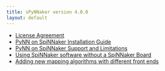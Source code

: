 ```yaml
---
title: sPyNNaker version 4.0.0
layout: default
---
```


* [License Agreement](/common_pages/4.0.0/LicenseAgreement.html)
* [PyNN on SpiNNaker Installation Guide](PyNNOnSpinnakerInstall.html)
* [PyNN on SpiNNaker Support and Limitations](SPyNNakerLimitations.html)
* [Using SpiNNaker software without a SpiNNaker Board](/common_pages/4.0.0/VirtualMode.html)
* [Adding new mapping algorithms with different front ends](/common_pages/4.0.0/MappingAlgorithms.html)

<!---
* [Tutorial: Using PyNN on SpiNNaker](RunningPyNNSimulationsonSpiNNaker-LabManual.pdf)
* [Extending sPyNNaker with New Neuron and Plasticity Models](PyNNOnSpiNNakerExtensions.html)
* [Tutorial: Simple interaction with Live PyNN Simulation](SimpleIO-LabManual.pdf)
* [Tutorial: Connecting External Devices to PyNN Simulations](ExternalDevices-LabManual.pdf)
---!>